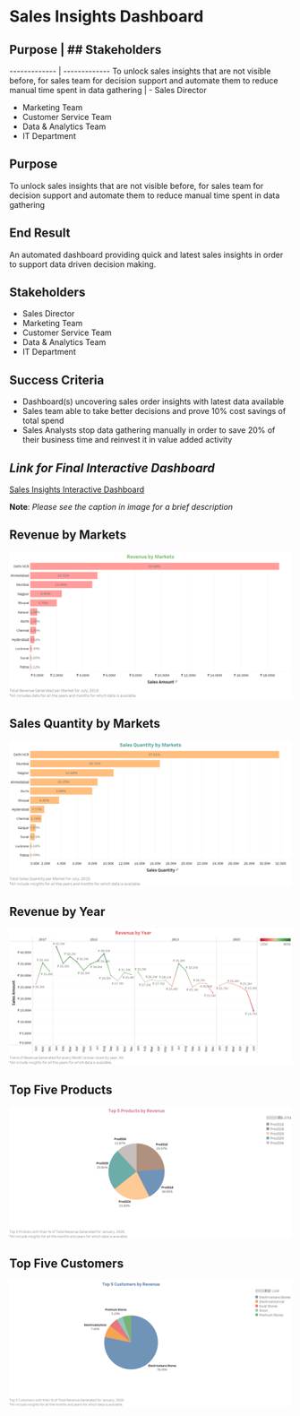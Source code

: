 # Sales Insights Dashboard

## Purpose    | ## Stakeholders
------------- | -------------
To unlock sales insights that are not visible before, for sales team for decision support and automate them to reduce manual time spent in data gathering  | - Sales Director
- Marketing Team
- Customer Service Team
- Data & Analytics Team
- IT Department

## Purpose
To unlock sales insights that are not visible before, for sales team for decision support and automate them to reduce manual time spent in data gathering

## End Result
An automated dashboard providing quick and latest sales insights in order to support data driven decision making.

## Stakeholders
- Sales Director
- Marketing Team
- Customer Service Team
- Data & Analytics Team
- IT Department

## Success Criteria
- Dashboard(s) uncovering sales order insights with latest data available
- Sales team able to take better decisions and prove 10% cost savings of total spend
- Sales Analysts stop data gathering manually in order to save 20% of their business time and reinvest it in value added activity

## *Link for Final Interactive Dashboard*
[Sales Insights Interactive Dashboard](https://public.tableau.com/app/profile/hamza.aziz/viz/SalesInsights_16576291902270/SalesInsightsDashboard)

**Note**: *Please see the caption in image for a brief description*

## Revenue by Markets
![Total Revenue Generated for each Market](https://github.com/hamzaziizzz/Sales-Insights-Dashboard/blob/main/images/Revenue%20by%20Markets.png)

## Sales Quantity by Markets
![Total Sales Quantity for each Market](https://github.com/hamzaziizzz/Sales-Insights-Dashboard/blob/main/images/Sales%20Quantity%20by%20Markets.png)

## Revenue by Year
![Trend of Total Revenue Generated](https://github.com/hamzaziizzz/Sales-Insights-Dashboard/blob/main/images/Revenue%20by%20Year.png)

## Top Five Products
![Top 5 Products based on Total Revenue Generated for each Product](https://github.com/hamzaziizzz/Sales-Insights-Dashboard/blob/main/images/Top%205%20Products%20by%20Revenue.png)

## Top Five Customers
![Top 5 Customers based on Total Revenue Generated for each Customer](https://github.com/hamzaziizzz/Sales-Insights-Dashboard/blob/main/images/Top%205%20Customers%20by%20Revenue.png)
